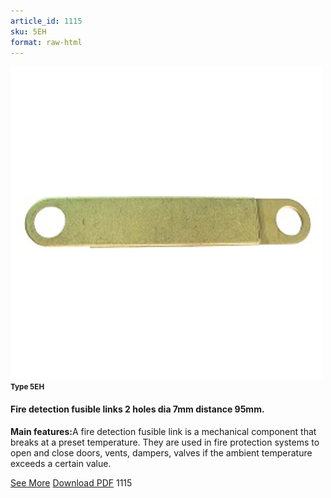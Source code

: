 ```yaml
---
article_id: 1115
sku: 5EH
format: raw-html
---
```

 <img src="../new-images/5EH.jpg" class="card-imgs mb-2">
 <small class="text-grey mb-2"><b>Type 5EH</b> </small>
 <h4>Fire detection fusible links
 2 holes dia 7mm distance 95mm.</h4>
 <p><b>Main features:</b>A fire detection fusible link is a mechanical component that breaks at a preset temperature.
 They are used in fire protection systems to open and close doors, vents, dampers, valves if the ambient temperature exceeds a certain value.</p>
 <div class="btns">
 <a href="../en/fire-detection-fusible-links-type-5eh.html" class="btn-red">See More</a>
 <a href="../en/pdf/9-2-3Average welding surface-Maximum permanent force-Maximum permanent load20130707.pdf " target="_blank" class="btn-red">Download PDF</a>
 <!-- <a href="http://www.ultimheat.com/cat9.html" target="_blank" class="access-link"> Access full catalogue <i class="fa fa-external-link" aria-hidden="true"></i> </a> -->
 <span class="number-btn">1115</span>
 </div>
 